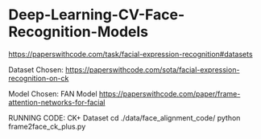 # Deep-Learning-CV-Face-Recognition-Models

https://paperswithcode.com/task/facial-expression-recognition#datasets

Dataset Chosen:
https://paperswithcode.com/sota/facial-expression-recognition-on-ck

Model Chosen:
FAN Model
https://paperswithcode.com/paper/frame-attention-networks-for-facial

RUNNING CODE:
CK+ Dataset
cd ./data/face_alignment_code/
python frame2face_ck_plus.py
